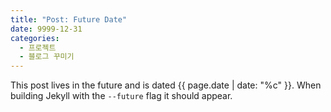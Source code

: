 ```yaml
---
title: "Post: Future Date"
date: 9999-12-31
categories:
  - 프로젝트
  - 블로그 꾸미기
---
```


This post lives in the future and is dated {{ page.date | date: "%c" }}. When building Jekyll with the `--future` flag it should appear.